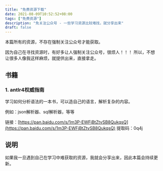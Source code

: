 ```yaml
---
title: "免费资源下载"
date: 2021-08-09T10:52:52+08:00
tags: ["免费资源"]
description: "免关注公众号 - 一些学习资源比较难找，就分享出来"
draft: false
---
```


本篇所有的资源，不存在强制关注公众号才能获取。

因为自己在寻找资源时，有好多让人强制关注公众号，很烦人！！！ 所以，不想让很多人像我这样麻烦，就提供出来，直接拿走。

## 书籍
### 1. antlr4权威指南
学习如何分析语法的一本书，可以造自己的语言，解析复杂的内容。

例如：json解析器、sql解析器，等等

链接：[https://pan.baidu.com/s/1m3P-EWFjBtZtvSB8QukqsQ](https://pan.baidu.com/s/1m3P-EWFjBtZtvSB8QukqsQ)
提取码：0q4j

## 说明
如果我一旦遇到自己在学习中难获取的资源，我就会分享出来，因此本篇会持续更新。
